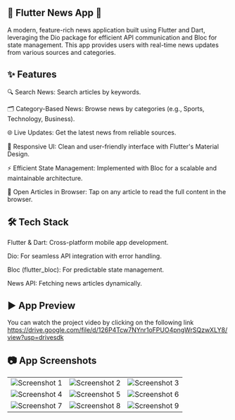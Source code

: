 ## 📰 Flutter News App 📱

A modern, feature-rich news application built using Flutter and Dart, leveraging the Dio package for efficient API communication and Bloc for state management. This app provides users with real-time news updates from various sources and categories.

## ✨ Features

🔍 Search News: Search articles by keywords.

🗂️ Category-Based News: Browse news by categories (e.g., Sports, Technology, Business).

🌐 Live Updates: Get the latest news from reliable sources.

🎨 Responsive UI: Clean and user-friendly interface with Flutter's Material Design.

⚡ Efficient State Management: Implemented with Bloc for a scalable and maintainable architecture.

🔗 Open Articles in Browser: Tap on any article to read the full content in the browser.

## 🛠️ Tech Stack  


Flutter & Dart: Cross-platform mobile app development.

Dio: For seamless API integration with error handling.

Bloc (flutter_bloc): For predictable state management.

News API: Fetching news articles dynamically.
<br/>
## ▶️ App Preview
You can watch the project video by clicking on the following link
https://drive.google.com/file/d/126P4Tcw7NYnr1oFPUO4pngWrSQzwXLY8/view?usp=drivesdk
## 📷 App Screenshots
<table>
  <tr>
    <td align="center">
      <img src="https://github.com/user-attachments/assets/514ac1bf-f1b5-4f42-9f89-6caca0d36134" alt="Screenshot 1">
    </td>
    <td align="center">
      <img src="https://github.com/user-attachments/assets/1eb64887-b6db-4f65-9654-e38ca1264bab" alt="Screenshot 2">
    </td>
    <td align="center">
      <img src="https://github.com/user-attachments/assets/40c3495b-1536-4961-abf6-456685897e6d" alt="Screenshot 3">
    </td>
  </tr>
  <tr>
    <td align="center">
      <img src="https://github.com/user-attachments/assets/3a2ee7dc-9908-4ea6-92a3-8982a98c73f5" alt="Screenshot 4">
    </td>
    <td align="center">
      <img src="https://github.com/user-attachments/assets/8e9c7278-38bd-40d2-9031-efbcdbd99e7d" alt="Screenshot 5">
    </td>
    <td align="center">
      <img src="https://github.com/user-attachments/assets/2af60d13-066f-4119-ac32-22d9eef6c10d" alt="Screenshot 6">
    </td>
  </tr>
  <tr>
    <td align="center">
      <img src="https://github.com/user-attachments/assets/daeaecb0-65c8-4dc7-bd88-8fa081313f29" alt="Screenshot 7">
    </td>
    <td align="center">
      <img src="https://github.com/user-attachments/assets/6580c5b4-df69-4c36-8e69-342f87d20342" alt="Screenshot 8">
    </td>
    <td align="center">
      <img src="https://github.com/user-attachments/assets/34562289-cf0f-4572-811c-8eecbffed8a1" alt="Screenshot 9">
    </td>
  </tr>
 


